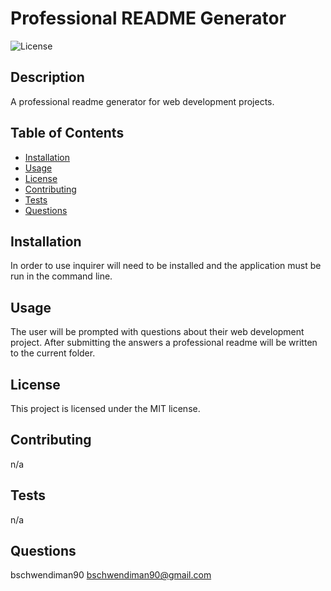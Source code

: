 # Professional README Generator

![License](https://img.shields.io/badge/License-MIT-blue)

## Description

A professional readme generator for web development projects.

## Table of Contents

- [Installation](#installation)
- [Usage](#usage)
- [License](#license)
- [Contributing](#contributing)
- [Tests](#tests)
- [Questions](#questions)
## Installation

In order to use inquirer will need to be installed and the application must be run in the command line.

## Usage

The user will be prompted with questions about their web development project. After submitting the answers a professional readme will be written to the current folder.

## License

This project is licensed under the MIT license.

## Contributing

n/a

## Tests

n/a

## Questions

bschwendiman90
bschwendiman90@gmail.com
